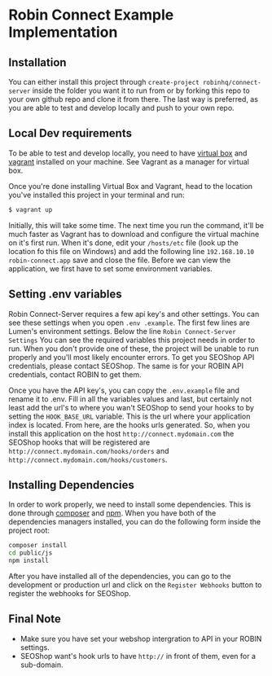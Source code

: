 # Robin Connect Example Implementation

## Installation

You can either install this project through `create-project robinhq/connect-server` inside the folder you want it to 
run from or by forking this repo to your own github repo and clone it from there. The last way is preferred, as you 
are able to test and develop locally and push to your own repo.
  
## Local Dev requirements

To be able to test and develop locally, you need to have [virtual box][Virtual Box] and [vagrant][Vagrant] installed on 
your machine. See Vagrant as a manager for virtual box.

Once you're done installing Virtual Box and Vagrant, head to the location you've installed this project in your 
terminal and run:
 
```bash
$ vagrant up
```

Initially, this will take some time. The next time you run the command, it'll be much faster as Vagrant has to download 
and configure the virtual machine on it's first run. When it's done, edit your `/hosts/etc` file (look up the 
location fo this file on Windows) and add the following line `192.168.10.10   robin-connect.app` save and close the 
file. Before we can view the application, we first have to set some environment variables.
 
 
## Setting .env variables
Robin Connect-Server requires a few api key's and other settings. You can see these settings when you open `.env
.example`. The first few lines are Lumen's environment settings. Below the line `Robin Connect-Server Settings` You 
can see the required variables this project needs in order to run. When you don't provide one of these, the project 
will be unable to run properly and you'll most likely encounter errors. To get you SEOShop API credentials, please 
contact SEOShop. The same is for your ROBIN API credentials, contact ROBIN to get them.

Once you have the API key's, you can copy the `.env.example` file and rename it to .env. Fill in all the variables 
values and last, but certainly not least add the url's to where you wan't SEOShop to send your hooks to by setting 
the `HOOK_BASE_URL` variable. This is the url where your application index is located. From here, are the hooks urls 
generated. So, when you install this application on the host `http://connect.mydomain.com` the SEOShop hooks that will
be registered are `http://connect.mydomain.com/hooks/orders` and `http://connect.mydomain.com/hooks/customers`.

## Installing Dependencies

In order to work properly, we need to install some dependencies. This is done through [composer][Composer] and 
[npm][Npm]. When you have both of the dependencies managers installed, you can do the following form inside the 
project root: 

```bash
composer install
cd public/js
npm install
```

After you have installed all of the dependencies, you can go to the development or production url and click on the 
`Register Webhooks` button to register the webhooks for SEOShop.

## Final Note

- Make sure you have set your webshop intergration to API in your ROBIN settings.
- SEOShop want's hook urls to have `http://` in front of them, even for a sub-domain.






[virtual box]: https://www.virtualbox.org/
[vagrant]: https://www.vagrantup.com/
[composer]: https://getcomposer.org/
[npm]: https://www.npmjs.com